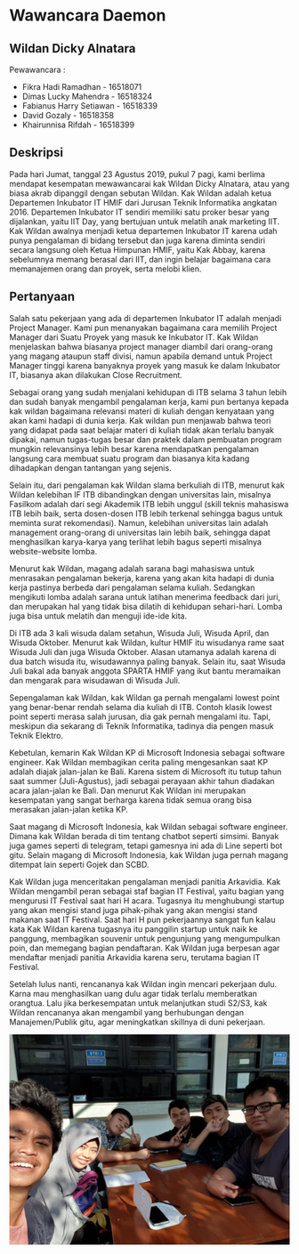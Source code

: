 # Wawancara Daemon

## Wildan Dicky Alnatara

Pewawancara :

- Fikra Hadi Ramadhan - 16518071
- Dimas Lucky Mahendra - 16518324
- Fabianus Harry Setiawan - 16518339
- David Gozaly - 16518358
- Khairunnisa Rifdah - 16518399

## Deskripsi

Pada hari Jumat, tanggal 23 Agustus 2019, pukul 7 pagi, kami berlima mendapat kesempatan mewawancarai kak Wildan Dicky Alnatara, atau yang biasa akrab dipanggil dengan sebutan Wildan. Kak Wildan adalah ketua Departemen Inkubator IT HMIF dari Jurusan Teknik Informatika angkatan 2016. Departemen Inkubator IT sendiri memiliki satu proker besar yang dijalankan, yaitu IIT Day, yang bertujuan untuk melatih anak marketing IIT. Kak Wildan awalnya menjadi ketua departemen Inkubator IT karena udah punya pengalaman di bidang tersebut dan juga karena diminta sendiri secara langsung oleh Ketua Himpunan HMIF, yaitu Kak Abbay, karena sebelumnya memang berasal dari IIT, dan ingin belajar bagaimana cara memanajemen orang dan proyek, serta melobi klien.

## Pertanyaan

Salah satu pekerjaan yang ada di departemen Inkubator IT adalah menjadi Project Manager. Kami pun menanyakan bagaimana cara memilih Project Manager dari Suatu Proyek yang masuk ke Inkubator IT. Kak Wildan menjelaskan bahwa biasanya project manager diambil dari orang-orang yang magang ataupun staff divisi, namun apabila demand untuk Project Manager tinggi karena banyaknya proyek yang masuk ke dalam Inkubator IT, biasanya akan dilakukan Close Recruitment.

Sebagai orang yang sudah menjalani kehidupan di ITB selama 3 tahun lebih dan sudah banyak mengambil pengalaman kerja, kami pun bertanya kepada kak wildan bagaimana relevansi materi di kuliah dengan kenyataan yang akan kami hadapi di dunia kerja. Kak wildan pun menjawab bahwa teori yang didapat pada saat belajar materi di kuliah tidak akan terlalu banyak dipakai, namun tugas-tugas besar dan praktek dalam pembuatan program mungkin relevansinya lebih besar karena mendapatkan pengalaman langsung cara membuat suatu program dan biasanya kita kadang dihadapkan dengan tantangan yang sejenis.

Selain itu, dari pengalaman kak Wildan slama berkuliah di ITB, menurut kak Wildan kelebihan IF ITB dibandingkan dengan universitas lain, misalnya Fasilkom adalah dari segi Akademik ITB lebih unggul (skill teknis mahasiswa ITB lebih baik, serta dosen-dosen ITB lebih terkenal sehingga bagus untuk meminta surat rekomendasi). Namun, kelebihan universitas lain adalah management orang-orang di universitas lain lebih baik, sehingga dapat menghasilkan karya-karya yang terlihat lebih bagus seperti misalnya website-website lomba.

Menurut kak Wildan, magang adalah sarana bagi mahasiswa untuk menrasakan pengalaman bekerja, karena yang akan kita hadapi di dunia kerja pastinya berbeda dari pengalaman selama kuliah. Sedangkan mengikuti lomba adalah sarana untuk latihan menerima feedback dari juri, dan merupakan hal yang tidak bisa dilatih di kehidupan sehari-hari. Lomba juga bisa untuk melatih dan menguji ide-ide kita. 

Di ITB ada 3 kali wisuda dalam setahun, Wisuda Juli, Wisuda April, dan Wisuda Oktober. Menurut kak Wildan, kultur HMIF itu wisudanya rame saat Wisuda Juli dan juga Wisuda Oktober. Alasan utamanya adalah karena di dua batch wisuda itu, wisudawannya paling banyak. Selain itu, saat Wisuda Juli bakal ada banyak anggota SPARTA HMIF yang ikut bantu meramaikan dan mengarak para wisudawan di Wisuda Juli.

Sepengalaman kak Wildan, kak Wildan ga pernah mengalami lowest point yang benar-benar rendah selama dia kuliah di ITB. Contoh klasik lowest point seperti merasa salah jurusan, dia gak pernah mengalami itu. Tapi, meskipun dia sekarang di Teknik Informatika, tadinya dia pengen masuk Teknik Elektro. 

Kebetulan, kemarin Kak Wildan KP di Microsoft Indonesia sebagai software engineer. Kak Wildan membagikan cerita paling mengesankan saat KP adalah diajak jalan-jalan ke Bali. Karena sistem di Microsoft itu tutup tahun saat summer (Juli-Agustus), jadi sebagai perayaan akhir tahun diadakan acara jalan-jalan ke Bali. Dan menurut Kak Wildan ini merupakan kesempatan yang sangat berharga karena tidak semua orang bisa merasakan jalan-jalan ketika KP. 

Saat magang di Microsoft Indonesia, kak Wildan sebagai software engineer. Dimana kak Wildan berada di tim tentang chatbot seperti simsimi. Banyak juga games seperti di telegram, tetapi gamesnya ini ada di Line seperti bot gitu. Selain magang di Microsoft Indonesia, kak Wildan juga pernah magang ditempat lain seperti Gojek dan SCBD. 

Kak Wildan juga menceritakan pengalaman menjadi panitia Arkavidia. Kak Wildan mengambil peran sebagai staf bagian IT Festival, yaitu bagian yang mengurusi IT Festival saat hari H acara. Tugasnya itu menghubungi startup yang akan mengisi stand juga pihak-pihak yang akan mengisi stand makanan saat IT Festival. Saat hari H pun pekerjaannya sangat fun kalau kata Kak Wildan karena tugasnya itu panggilin startup untuk naik ke panggung, membagikan souvenir untuk pengunjung yang mengumpulkan poin, dan memegang bagian pendaftaran. Kak Wildan juga berpesan agar mendaftar menjadi panitia Arkavidia karena seru, terutama bagian IT Festival.

Setelah lulus nanti, rencananya kak Wildan ingin mencari pekerjaan dulu. Karna mau menghasilkan uang dulu agar tidak terlalu memberatkan orangtua. Lalu jika berkesempatan untuk melanjutkan studi S2/S3, kak Wildan rencananya akan mengambil yang berhubungan dengan Manajemen/Publik gitu, agar meningkatkan skillnya di duni pekerjaan. 


![foto](./16518071-16518324-16518339-16518358-16518399.jpg)
